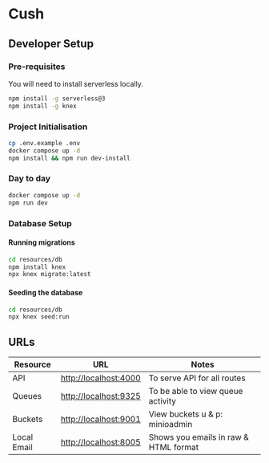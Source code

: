# Cush

## Developer Setup

### Pre-requisites

You will need to install serverless locally.

```bash
npm install -g serverless@3
npm install -g knex
```

### Project Initialisation

```bash
cp .env.example .env
docker compose up -d
npm install && npm run dev-install
```

### Day to day

```bash
docker compose up -d
npm run dev
```

### Database Setup

#### Running migrations

```bash
cd resources/db
npm install knex
npx knex migrate:latest
```

#### Seeding the database

```bash
cd resources/db
npx knex seed:run
```

## URLs

| Resource  |  URL | Notes
|---|---|---
| API  |  <http://localhost:4000> | To serve API for all routes
| Queues | <http://localhost:9325> | To be able to view queue activity
| Buckets | <http://localhost:9001>  | View buckets u & p: minioadmin
| Local Email | <http://localhost:8005>  | Shows you emails in raw & HTML format

